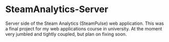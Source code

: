 # SteamAnalytics-Server

Server side of the Steam Analytics (SteamPulse) web application. This was a final project for my web applications course in university. At the moment very jumbled and tightly coupled, but plan on fixing soon. 
